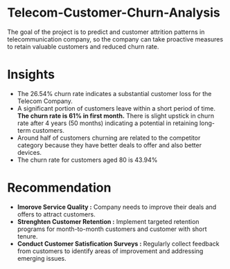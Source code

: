 # Telecom-Customer-Churn-Analysis
The goal of the project is to predict and customer attrition patterns in telecommunication company,
so the company can take proactive measures to retain valuable customers and reduced churn rate. 
# Insights
* The 26.54% churn rate indicates a substantial customer loss for the Telecom Company.<br>
* A significant portion of customers leave within a short period of time. **The churn rate is 61% in first month.** There is slight upstick in churn rate after 4 years (50 months) indicating a potential in retaining long-term customers.<br>
* Around half of customers churning are related to the competitor category because they have better deals to offer and also better devices.<br>
* The churn rate for customers aged 80 is 43.94% 
# Recommendation
* **Imorove Service Quality :** Company needs to improve their deals and offers to attract customers. <br>
* **Strenghten Customer Retention :** Implement targeted retention programs for month-to-month customers and customer with short tenure.<br>
* **Conduct Customer Satisfication Surveys :** Regularly collect feedback from customers to identify areas of improvement and addressing emerging issues.

